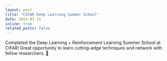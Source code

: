 ```yaml
---
layout: post
title: "CIFAR Deep Learning Summer School"
date: 2024-07-15
inline: true
related_posts: false
---
```


Completed the Deep Learning + Reinforcement Learning Summer School at CIFAR! Great opportunity to learn cutting-edge techniques and network with fellow researchers. 🧠
